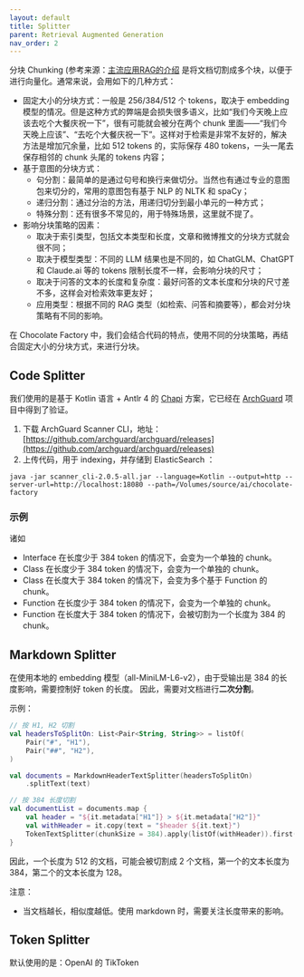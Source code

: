 ```yaml
---
layout: default
title: Splitter
parent: Retrieval Augmented Generation
nav_order: 2
---
```


分块 Chunking (参考来源：[主流应用RAG的介绍](https://www.luxiangdong.com/2023/09/25/ragone/)
是将文档切割成多个块，以便于进行向量化。通常来说，会用如下的几种方式：

- 固定大小的分块方式：一般是 256/384/512 个 tokens，取决于 embedding
模型的情况。但是这种方式的弊端是会损失很多语义，比如“我们今天晚上应该去吃个大餐庆祝一下”，很有可能就会被分在两个 chunk 里面——“我们今天晚上应该”、“去吃个大餐庆祝一下”。这样对于检索是非常不友好的，解决方法是增加冗余量，比如 512 tokens 的，实际保存 480 tokens，一头一尾去保存相邻的 chunk 头尾的 tokens 内容；
- 基于意图的分块方式：
    - 句分割：最简单的是通过句号和换行来做切分。当然也有通过专业的意图包来切分的，常用的意图包有基于 NLP 的 NLTK 和 spaCy；
    - 递归分割：通过分治的方法，用递归切分到最小单元的一种方式；
    - 特殊分割：还有很多不常见的，用于特殊场景，这里就不提了。
- 影响分块策略的因素：
    - 取决于索引类型，包括文本类型和长度，文章和微博推文的分块方式就会很不同；
    - 取决于模型类型：不同的 LLM 结果也是不同的，如 ChatGLM、ChatGPT 和 Claude.ai 等的 tokens 限制长度不一样，会影响分块的尺寸；
    - 取决于问答的文本的长度和复杂度：最好问答的文本长度和分块的尺寸差不多，这样会对检索效率更友好；
    - 应用类型：根据不同的 RAG 类型（如检索、问答和摘要等），都会对分块策略有不同的影响。

在 Chocolate Factory 中，我们会结合代码的特点，使用不同的分块策略，再结合固定大小的分块方式，来进行分块。

## Code Splitter

我们使用的是基于 Kotlin 语言 + Antlr 4 的 [Chapi](https://github.com/modernizing/chapi)
方案，它已经在 [ArchGuard](https://github.com/archguard/archguard)
项目中得到了验证。

1. 下载 ArchGuard Scanner
   CLI，地址：[https://github.com/archguard/archguard/releases](https://github.com/archguard/archguard/releases)
2. 上传代码，用于 indexing，并存储到 ElasticSearch ：

```
java -jar scanner_cli-2.0.5-all.jar --language=Kotlin --output=http --server-url=http://localhost:18080 --path=/Volumes/source/ai/chocolate-factory
```

### 示例

诸如

- Interface 在长度少于 384 token 的情况下，会变为一个单独的 chunk。
- Class 在长度少于 384 token 的情况下，会变为一个单独的 chunk。
- Class 在长度大于 384 token 的情况下，会变为多个基于 Function 的 chunk。
- Function 在长度少于 384 token 的情况下，会变为一个单独的 chunk。
- Function 在长度大于 384 token 的情况下，会被切割为一个长度为 384 的 chunk。

## Markdown Splitter

在使用本地的 embedding 模型（all-MiniLM-L6-v2），由于受输出是 384 的长度影响，需要控制好 token 的长度。
因此，需要对文档进行**二次分割**。

示例：

```kotlin
// 按 H1, H2 切割
val headersToSplitOn: List<Pair<String, String>> = listOf(
    Pair("#", "H1"),
    Pair("##", "H2"),
)

val documents = MarkdownHeaderTextSplitter(headersToSplitOn)
    .splitText(text)

// 按 384 长度切割
val documentList = documents.map {
    val header = "${it.metadata["H1"]} > ${it.metadata["H2"]}"
    val withHeader = it.copy(text = "$header ${it.text}")
    TokenTextSplitter(chunkSize = 384).apply(listOf(withHeader)).first()
}
```

因此，一个长度为 512 的文档，可能会被切割成 2 个文档，第一个的文本长度为 384，第二个的文本长度为 128。

注意：

- 当文档越长，相似度越低。使用 markdown 时，需要关注长度带来的影响。

## Token Splitter

默认使用的是：OpenAI 的 TikToken
